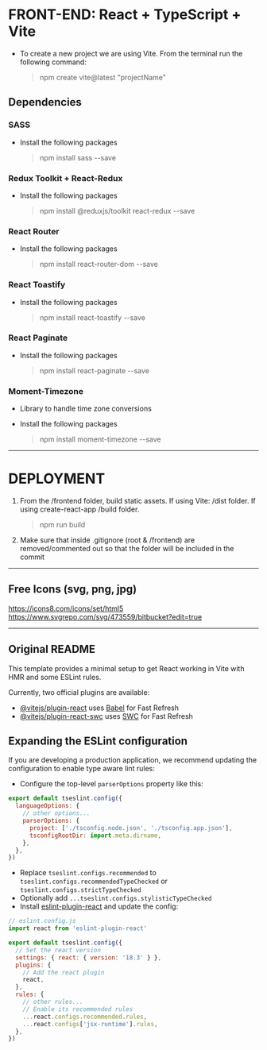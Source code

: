 # FRONT-END: React + TypeScript + Vite

* To create a new project we are using Vite. From the terminal run the following command:

    > npm create vite@latest "projectName"

## Dependencies

### SASS

* Install the following packages

    > npm install sass --save

### Redux Toolkit + React-Redux

* Install the following packages

    > npm install @reduxjs/toolkit react-redux --save

### React Router

* Install the following packages

    > npm install react-router-dom --save

### React Toastify

* Install the following packages

    > npm install react-toastify --save

### React Paginate

* Install the following packages

    > npm install react-paginate --save

### Moment-Timezone

* Library to handle time zone conversions
* Install the following packages

    > npm install moment-timezone --save

---

# DEPLOYMENT

1. From the /frontend folder, build static assets. If using Vite: /dist folder. If using create-react-app /build folder.

    > npm run build

2. Make sure that inside .gitignore (root & /frontend) are removed/commented out so that the folder will be included in the commit  

---

## Free Icons (svg, png, jpg)

<https://icons8.com/icons/set/html5>
<https://www.svgrepo.com/svg/473559/bitbucket?edit=true>

---

## Original README

This template provides a minimal setup to get React working in Vite with HMR and some ESLint rules.

Currently, two official plugins are available:

- [@vitejs/plugin-react](https://github.com/vitejs/vite-plugin-react/blob/main/packages/plugin-react/README.md) uses [Babel](https://babeljs.io/) for Fast Refresh
- [@vitejs/plugin-react-swc](https://github.com/vitejs/vite-plugin-react-swc) uses [SWC](https://swc.rs/) for Fast Refresh

## Expanding the ESLint configuration

If you are developing a production application, we recommend updating the configuration to enable type aware lint rules:

- Configure the top-level `parserOptions` property like this:

```js
export default tseslint.config({
  languageOptions: {
    // other options...
    parserOptions: {
      project: ['./tsconfig.node.json', './tsconfig.app.json'],
      tsconfigRootDir: import.meta.dirname,
    },
  },
})
```

- Replace `tseslint.configs.recommended` to `tseslint.configs.recommendedTypeChecked` or `tseslint.configs.strictTypeChecked`
- Optionally add `...tseslint.configs.stylisticTypeChecked`
- Install [eslint-plugin-react](https://github.com/jsx-eslint/eslint-plugin-react) and update the config:

```js
// eslint.config.js
import react from 'eslint-plugin-react'

export default tseslint.config({
  // Set the react version
  settings: { react: { version: '18.3' } },
  plugins: {
    // Add the react plugin
    react,
  },
  rules: {
    // other rules...
    // Enable its recommended rules
    ...react.configs.recommended.rules,
    ...react.configs['jsx-runtime'].rules,
  },
})
```
